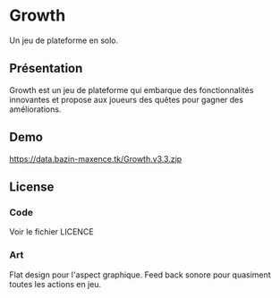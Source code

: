 Growth
===========
Un jeu de plateforme en solo.

Présentation
------------
Growth est un jeu de plateforme qui embarque des fonctionnalités innovantes et propose aux joueurs des quêtes pour gagner des améliorations.

Demo
--------
https://data.bazin-maxence.tk/Growth.v3.3.zip

License
-------
### Code
Voir le fichier LICENCE

### Art
Flat design pour l'aspect graphique.
Feed back sonore pour quasiment toutes les actions en jeu.
